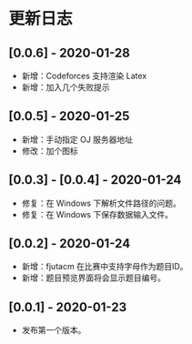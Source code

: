 # 更新日志
## [0.0.6] - 2020-01-28
- 新增：Codeforces 支持渲染 Latex
- 新增：加入几个失败提示

## [0.0.5] - 2020-01-25
- 新增：手动指定 OJ 服务器地址
- 修改：加个图标

## [0.0.3] - [0.0.4] - 2020-01-24
- 修复：在 Windows 下解析文件路径的问题。
- 修复：在 Windows 下保存数据输入文件。

## [0.0.2] - 2020-01-24
- 新增：fjutacm 在比赛中支持字母作为题目ID。
- 新增：题目预览界面将会显示题目编号。

## [0.0.1] - 2020-01-23
- 发布第一个版本。
